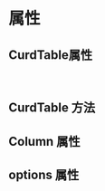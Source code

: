 # 属性

<div>
    <h2>CurdTable属性</h2>
    <br/>
    <el-table :data="tableData1">
        <el-table-column prop="name" label="属性名" width="180">
        </el-table-column>
        <el-table-column prop="info" label="说明" width="180" />
        <el-table-column prop="type" label="类型">
        </el-table-column>
        <el-table-column prop="default" label="默认值" />
    </el-table>
    <h2>CurdTable 方法</h2>
    <el-table :data="tableData2">
        <el-table-column prop="name" label="属性名" width="180" />
        <el-table-column prop="info" label="说明" width="180" />
        <el-table-column prop="type" label="类型" />
        <el-table-column prop="default" label="默认值" />
    </el-table>
    <h2>Column 属性</h2>
    <el-table :data="tableData3">
        <el-table-column prop="name" label="属性名" width="180" />
        <el-table-column prop="info" label="说明" width="180" />
        <el-table-column prop="type" label="类型" />
        <el-table-column prop="default" label="默认值" />
    </el-table>
     <h2>options 属性</h2>
    <el-table :data="tableData4">
        <el-table-column prop="name" label="属性名" width="180" />
        <el-table-column prop="info" label="说明" width="180" />
        <el-table-column prop="type" label="类型">
            <template #="{row}">
                <el-popover
                    v-if="row.name=='type'"
                    placement="top-start"
                    :width="200"
                    trigger="hover"
                >
                    <template #default>
                        "input" | "select" | "radio" | "checkbox" | "input-number" | "switch" | "file" | "date-picker" | "time-picker" | "color-picker" | "value"
                    </template>
                    <template #reference>
                    <el-button class="m-2" round  link :icon="Warning" >emun</el-button>
                    </template>
                </el-popover>
            </template>
        </el-table-column>
        <el-table-column prop="default" label="默认值" />
    </el-table>
  </div>

<script lang="ts" setup>
    import {Warning} from '@element-plus/icons-vue'
    const tableData1 = [
        {
            name: 'data',
            info:"表格的数据"
        },
        {
            name: "columns",
            info:"表格列模型"
        },
        {
            name: "pageOptions",
        },
        {
            name: "option",
            info:"公共的参数配置"
        },
    ]
    const tableData2 = [
        {
            name: "selectionChange",
            info: "列多选监听事件"
        },
        {
            name: "row-click"
        },
        {
            name: "fetchData",
            info:"调用接口获取数据",
        },
        {
            name: "fetchCreate",
            info:"自定义创建函数",
        },
        {
            name: "fetchEdit",
            info:"自定义编辑函数",
        },
        {
            name: "fetchRemove",
            info:"自定义删除函数",
        },
    ]
    const tableData3 = [
        {
            name: "prop",
            info: "字段名称，对应列内容的字段名"
        },
        {
            name: "label",
            info: "显示的标题",
        },
        {
            name: "type",
            info: "对应列的类型"
        },
        {
            name: "hidden"
        },
        {
            name: "neverShow"
        },
        {
            name: "children"
        },
        {
            name: "options"
        },
        {
            name: "asyncOptions"
        },
        {
            name: "eventObject"
        },
        {
            name: "form"
        },
        {
            name: "filter"
        },
        {
            name: "empty"
        },
        {
            name: "detail"
        },
        {
            name: "value"
        },
        {
            name: "copy",
            info: "对某一列的单元格的值进行复制"
        },
         {
            name: "vHtml",
            info: "当前列是否v-html渲染"
        },
         {
            name: "header"
        },
        {
            name: "className"
        },
        {
            name: "labelClassName"
        },
        {
            name: "property"
        },
        {
            name: "props"
        },
        {
            name: "width"
        },
        {
            name: "minWidth"
        },
        {
            name: "renderHeader"
        },
        {
            name: "sortable"
        },
        {
            name: "sortMethod"
        },
        {
            name: "sortBy"
        },
        {
            name: "resizable"
        },
        {
            name: "columnKey"
        },
        {
            name: "rawColumnKey"
        },
        {
            name: "align",
            info: "对齐方式",
        },
        {
            name: "headerAlign"
        },
        {
            name: "showTooltipWhenOverflow"
        },
        {
            name: "showOverflowTooltip",
            info: "当内容过长被隐藏时显示 tooltip",
        },
        {
            name: "fixed",
            info: "列是否固定在左侧或者右侧。 true 表示固定在左侧"
        },
        {
            name: "formatter",
            info: "用来格式化内容",
        },
        {
            name: "selectable",
            info: "仅对 type=selection 的列有效，类型为 Function，Function 的返回值用来决定这一行的 CheckBox 是否可以勾选"
        },
        {
            name: "reserveSelection"
        },
        {
            name: "filterMethod"
        },
        {
            name: "filteredValue"
        },
        {
            name: "filters"
        },
        {
            name: "filterPlacement"
        },
        {
            name: "filterMultiple"
        },
        {
            name: "index"
        },

        {
            name: "sortOrders"
        },
        {
            name: "renderCell"
        },
        {
            name: "colSpan"
        },
        {
            name: "rowSpan"
        },
        {
            name: "level"
        },
        {
            name: "filterable"
        },
        {
            name: "order"
        },
        {
            name: "isColumnGroup"
        },
        {
            name: "isSubColumn"
        },
        {
            name: "columns"
        },
        {
            name: "getColumnIndex"
        },
        {
            name: "no"
        },
        {
            name: "filterOpened"
        },
        
    ]

    const tableData4 = [
        {
            name: "operationWidth",
            info: "操作列宽度",
        },
        {
            name: "operationBtnTitle",
            info: "操作列下拉按钮标题"
        },
        {
            name: "hideMenu",
            info: "是否隐藏右侧工具菜单",
        },
        {
            name: "hideMenuAdd",
            info: "是否隐藏菜单中添加按钮",
        },
        {
            name: "hideMenuRight",
            info: "是否隐藏菜单右侧",
        },
         {
            name: "hideOperation",
            info: "是否隐藏操作列",
        },
        {
            name: "hideOperationEdit",
            info: "是否隐藏操作列中的编辑按钮",
        },
        {
            name: "hideOperationDetail",
            info: "是否隐藏操作列中的详情按钮",
        },
        {
            name: "hideOperationDelete",
            info: "是否隐藏操作列中的删除按钮",
        },
        {
            name: "hidePage",
            info: "是否隐藏分页器",
        },
         {
            name: "excelTitle",
            info: "导出表格的文件名",
        },
        {
            name: "selectionProps"
        },
        {
            name: "downloadMod"
        },
        {
            name: "pageProps"
        },
        {
            name: "filterVisible"
        },
         {
            name: "customActivatedFetch",
            info: "自定义执行onActivated内部的fetch执行，完全交由父组件控制 false 是自动的，true 开发者自己控制",
        },
        {
            name: "autoload"
        },
        {
            name: "menuEvent"
        },
        {
            name: "filterAttrs"
        },
        {
            name: "formAttrs"
        },
         {
            name: "editOptions"
        },
        {
            name: "createOptions"
        },
    ]
</script>

<style lang="scss" scoped>
    :deep(table){
        margin:0;
    }
</style>
